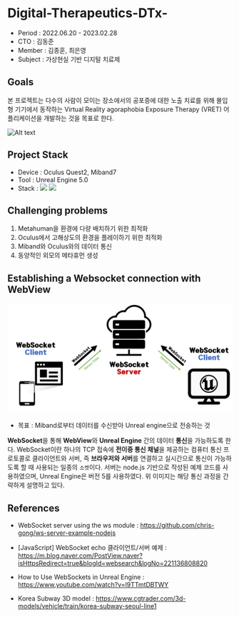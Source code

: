# Digital-Therapeutics-DTx-

- Period : 2022.06.20 - 2023.02.28
- CTO : 김동준
- Member : 김종훈, 최은영
- Subject : 가상현실 기반 디지털 치료제
  
## Goals

본 프로젝트는 다수의 사람이 모이는 장소에서의 공포증에 대한 노출 치료를 위해 몰입형 기기에서 동작하는 Virtual Reality agoraphobia Exposure Therapy (VRET) 어플리케이션을 개발하는 것을 목표로 한다. 

![Alt text](images/train_cut.gif)

## Project Stack

- Device : Oculus Quest2, Miband7
- Tool : Unreal Engine 5.0
- Stack : <img src="https://img.shields.io/badge/C++-00599C?style=flat-square&logo=cplusplus&logoColor=white"/>  <img src="https://img.shields.io/badge/Javascript-ffb13b?style=flat-square&logo=javascript&logoColor=white"/>


## Challenging problems
1. Metahuman을 환경에 다량 배치하기 위한 최적화 
2. Oculus에서 고해상도의 환경을 플레이하기 위한 최적화
3. Miband와 Oculus와의 데이터 통신
4. 동양적인 외모의 메타휴먼 생성



## Establishing a Websocket connection with WebView

![Alt text](images/image-1.png)

- 목표 : Miband로부터 데이터를 수신받아 Unreal engine으로 전송하는 것
  
**WebSocket**을 통해 **WebView**와 **Unreal Engine** 간의 데이터 **통신**을 가능하도록 한다. WebSocket이란 하나의 TCP 접속에 **전이중 통신 채널**을 제공하는 컴퓨터 통신 프로토콜로 클라이언트와 서버, 즉 **브라우저와 서버**를 연결하고 실시간으로 통신이 가능하도록 할 때 사용되는 일종의 `소켓`이다. 서버는 node.js 기반으로 작성된 예제 코드를 사용하였으며, Unreal Engine은 버전 5를 사용하였다. 위 이미지는 해당 통신 과정을 간략하게 설명하고 있다. 


## References

- WebSocket server using the ws module :  https://github.com/chris-gong/ws-server-example-nodejs

- [JavaScript] WebSocket echo 클라이언트/서버 예제 : https://m.blog.naver.com/PostView.naver?isHttpsRedirect=true&blogId=websearch&logNo=221136808820

- How to Use WebSockets in Unreal Engine : https://www.youtube.com/watch?v=l9TTmtDBTWY

- Korea Subway 3D model : https://www.cgtrader.com/3d-models/vehicle/train/korea-subway-seoul-line1